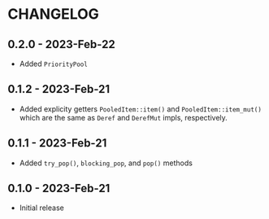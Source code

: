 # CHANGELOG

## 0.2.0 - 2023-Feb-22

- Added `PriorityPool`

## 0.1.2 - 2023-Feb-21

- Added explicity getters `PooledItem::item()` and `PooledItem::item_mut()` which
  are the same as `Deref` and `DerefMut` impls, respectively.

## 0.1.1 - 2023-Feb-21

- Added `try_pop()`, `blocking_pop`, and `pop()` methods

## 0.1.0 - 2023-Feb-21

- Initial release
